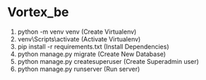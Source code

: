 # Vortex_be
1. python -m venv venv (Create Virtualenv)
2. venv\Scripts\activate (Activate Virtualenv)
3. pip install -r requirements.txt (Install Dependencies)
4. python manage.py migrate (Create New Database)
5. python manage.py createsuperuser (Create Superadmin user)
6. python manage.py runserver (Run server)